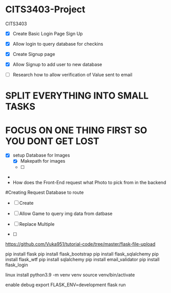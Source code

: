 # CITS3403-Project
CITS3403

- [X] Create Basic Login Page Sign Up
- [X] Allow login to query database for checkins

- [X] Create Signup page
- [X] Allow Signup to add user to new database
- [ ] Research how to allow verification of Value sent to email

# SPLIT EVERYTHING INTO SMALL TASKS
# FOCUS ON ONE THING FIRST SO YOU DONT GET LOST
- [X] setup Database for Images
    - [X] Makepath for images
    - [ ] 

* 
* How does the Front-End request what Photo to pick from in the backend


#Creating Request Database to route
- [ ] Create 
- [ ] Allow Game to query img data from datbase


- [ ] Replace Multiple 
- [ ] 


https://github.com/Vuka951/tutorial-code/tree/master/flask-file-upload

pip install flask
pip install flask_bootstrap
pip install flask_sqlalchemy
pip install flask_wtf
pip install sqlalchemy
pip install email_validator
pip install flask_login


linux install
python3.9 -m venv venv
source venv/bin/activate

enable debug
export FLASK_ENV=development
flask run